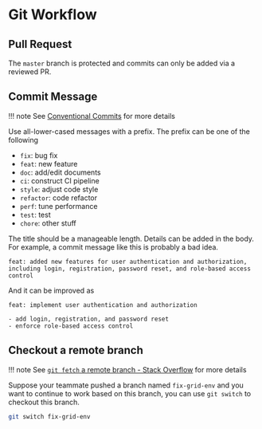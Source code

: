 # Git Workflow

## Pull Request

The `master` branch is protected and commits can only be added via a reviewed PR.

## Commit Message

!!! note
    See [Conventional Commits](https://www.conventionalcommits.org/en/v1.0.0/) for more details

Use all-lower-cased messages with a prefix. The prefix can be one of the following

- `fix`: bug fix
- `feat`: new feature
- `doc`: add/edit documents
- `ci`: construct CI pipeline
- `style`: adjust code style
- `refactor`: code refactor
- `perf`: tune performance
- `test`: test
- `chore`: other stuff

The title should be a manageable length. Details can be added in the body. For example, a commit message like this is probably a bad idea.

```
feat: added new features for user authentication and authorization, including login, registration, password reset, and role-based access control
```

And it can be improved as

```
feat: implement user authentication and authorization

- add login, registration, and password reset
- enforce role-based access control
```

## Checkout a remote branch

!!! note
    See [`git fetch` a remote branch - Stack Overflow](https://stackoverflow.com/questions/9537392/git-fetch-a-remote-branch) for more details

Suppose your teammate pushed a branch named `fix-grid-env` and you want to continue to work based on this branch, you can use `git switch` to checkout this branch.

```bash
git switch fix-grid-env
```

